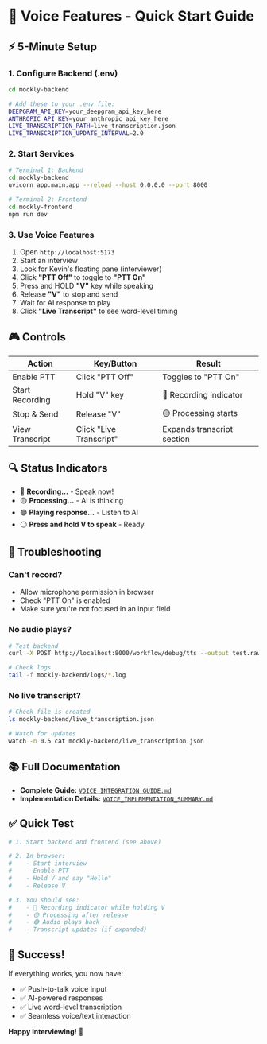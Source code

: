 # 🎤 Voice Features - Quick Start Guide

## ⚡ 5-Minute Setup

### 1. Configure Backend (.env)

```bash
cd mockly-backend

# Add these to your .env file:
DEEPGRAM_API_KEY=your_deepgram_api_key_here
ANTHROPIC_API_KEY=your_anthropic_api_key_here
LIVE_TRANSCRIPTION_PATH=live_transcription.json
LIVE_TRANSCRIPTION_UPDATE_INTERVAL=2.0
```

### 2. Start Services

```bash
# Terminal 1: Backend
cd mockly-backend
uvicorn app.main:app --reload --host 0.0.0.0 --port 8000

# Terminal 2: Frontend  
cd mockly-frontend
npm run dev
```

### 3. Use Voice Features

1. Open `http://localhost:5173`
2. Start an interview
3. Look for Kevin's floating pane (interviewer)
4. Click **"PTT Off"** to toggle to **"PTT On"**
5. Press and HOLD **"V"** key while speaking
6. Release **"V"** to stop and send
7. Wait for AI response to play
8. Click **"Live Transcript"** to see word-level timing

## 🎮 Controls

| Action | Key/Button | Result |
|--------|-----------|--------|
| Enable PTT | Click "PTT Off" | Toggles to "PTT On" |
| Start Recording | Hold "V" key | 🔴 Recording indicator |
| Stop & Send | Release "V" | 🟡 Processing starts |
| View Transcript | Click "Live Transcript" | Expands transcript section |

## 🔍 Status Indicators

- 🔴 **Recording...** - Speak now!
- 🟡 **Processing...** - AI is thinking
- 🟢 **Playing response...** - Listen to AI
- ⚪ **Press and hold V to speak** - Ready

## 🐛 Troubleshooting

### Can't record?
- Allow microphone permission in browser
- Check "PTT On" is enabled
- Make sure you're not focused in an input field

### No audio plays?
```bash
# Test backend
curl -X POST http://localhost:8000/workflow/debug/tts --output test.raw

# Check logs
tail -f mockly-backend/logs/*.log
```

### No live transcript?
```bash
# Check file is created
ls mockly-backend/live_transcription.json

# Watch for updates
watch -n 0.5 cat mockly-backend/live_transcription.json
```

## 📚 Full Documentation

- **Complete Guide:** [`VOICE_INTEGRATION_GUIDE.md`](./VOICE_INTEGRATION_GUIDE.md)
- **Implementation Details:** [`VOICE_IMPLEMENTATION_SUMMARY.md`](./VOICE_IMPLEMENTATION_SUMMARY.md)

## ✅ Quick Test

```bash
# 1. Start backend and frontend (see above)

# 2. In browser:
#    - Start interview
#    - Enable PTT
#    - Hold V and say "Hello"
#    - Release V

# 3. You should see:
#    - 🔴 Recording indicator while holding V
#    - 🟡 Processing after release
#    - 🟢 Audio plays back
#    - Transcript updates (if expanded)
```

## 🎉 Success!

If everything works, you now have:
- ✅ Push-to-talk voice input
- ✅ AI-powered responses
- ✅ Live word-level transcription
- ✅ Seamless voice/text interaction

**Happy interviewing!** 🚀

